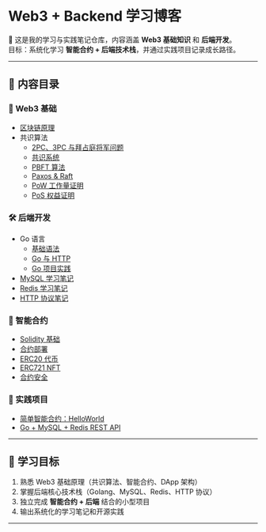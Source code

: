 # Web3 + Backend 学习博客

📘 这是我的学习与实践笔记仓库，内容涵盖 **Web3 基础知识** 和 **后端开发**。  
目标：系统化学习 **智能合约 + 后端技术栈**，并通过实践项目记录成长路径。

---

## 📂 内容目录

### 🔗 Web3 基础
- [区块链原理](docs/web3/blockchain.md)
- 共识算法
  - [2PC、3PC 与拜占庭将军问题](docs/web3/consensus/2PC-3PC-BGP_ch.md)
  - [共识系统](docs/web3/consensus/consensusSystems_ch.md)
  - [PBFT 算法](docs/web3/consensus/PBFT_ch.md)
  - [Paxos & Raft](docs/web3/consensus/Paxos_Raft_ch.md)
  - [PoW 工作量证明](docs/web3/consensus/PoW_ch.md)
  - [PoS 权益证明](docs/web3/consensus/PoS_ch.md)

### 🛠 后端开发
- Go 语言
  - [基础语法](docs/backend/golang/basics_ch.md)
  - [Go 与 HTTP](docs/backend/golang/http_ch.md)
  - [Go 项目实践](docs/backend/golang/project_ch.md)
- [MySQL 学习笔记](docs/backend/mysql_ch.md)
- [Redis 学习笔记](docs/backend/redis_ch.md)
- [HTTP 协议笔记](docs/backend/http-protocol_ch.md)

### 📜 智能合约
- [Solidity 基础](docs/smart-contracts/basics.md)
- [合约部署](docs/smart-contracts/deploy.md)
- [ERC20 代币](docs/smart-contracts/erc20.md)
- [ERC721 NFT](docs/smart-contracts/erc721.md)
- [合约安全](docs/smart-contracts/security.md)

### 🚀 实践项目
- [简单智能合约：HelloWorld](docs/projects/simple-contract/README.md)
- [Go + MySQL + Redis REST API](docs/projects/go-rest-api/README.md)

---

## 🎯 学习目标

1. 熟悉 Web3 基础原理（共识算法、智能合约、DApp 架构）  
2. 掌握后端核心技术栈（Golang、MySQL、Redis、HTTP 协议）  
3. 独立完成 **智能合约 + 后端** 结合的小型项目  
4. 输出系统化的学习笔记和开源实践  

---
